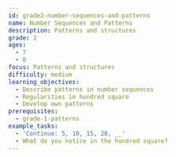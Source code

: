 ```yaml
---
id: grade2-number-sequences-and-patterns
name: Number Sequences and Patterns
description: Patterns and structures
grade: 2
ages:
  - 7
  - 8
focus: Patterns and structures
difficulty: medium
learning_objectives:
  - Describe patterns in number sequences
  - Regularities in hundred square
  - Develop own patterns
prerequisites:
  - grade-1-patterns
example_tasks:
  - 'Continue: 5, 10, 15, 20, __'
  - What do you notice in the hundred square?
---
```

